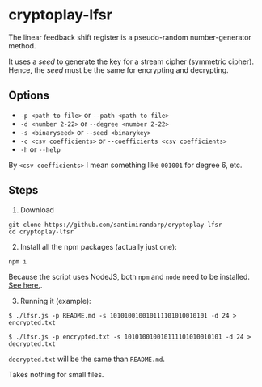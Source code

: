 # cryptoplay-lfsr

The linear feedback shift register is a pseudo-random number-generator method. 

It uses a _seed_ to generate the key for a stream cipher (symmetric cipher). Hence, the _seed_ must be the same for encrypting and decrypting.

## Options

* `-p <path to file>` or `--path <path to file>`
* `-d <number 2-22>` or `--degree <number 2-22>`
* `-s <binaryseed>` or `--seed <binarykey>`
* `-c <csv coefficients>` or `--coefficients <csv coefficients>`
* `-h` or `--help`

By `<csv coefficients>` I mean something like `001001` for degree 6, etc.

## Steps
1. Download
```
git clone https://github.com/santimirandarp/cryptoplay-lfsr
cd cryptoplay-lfsr
```
2. Install all the npm packages (actually just one):
```
npm i
```
Because the script uses NodeJS, both `npm` and `node` need to be installed. [See
here.](https://nodejs.org/en/download/).

3. Running it (example):
```
$ ./lfsr.js -p README.md -s 101010010010111101010010101 -d 24 > encrypted.txt

$ ./lfsr.js -p encrypted.txt -s 101010010010111101010010101 -d 24 > decrypted.txt
```

`decrypted.txt` will be the same than `README.md`. 


Takes nothing for small files.
